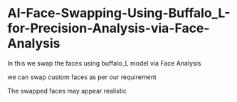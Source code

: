 # AI-Face-Swapping-Using-Buffalo_L-for-Precision-Analysis-via-Face-Analysis

In this we swap the faces using buffalo_L model via Face Analysis

we can swap custom faces as per our requirement 

The swapped faces may appear realistic
